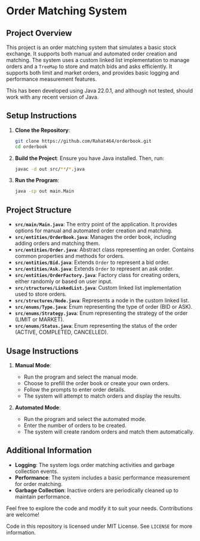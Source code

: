 # Order Matching System

## Project Overview
This project is an order matching system that simulates a basic stock exchange. It supports both manual and automated order creation and matching.
The system uses a custom linked list implementation to manage orders and a `TreeMap` to store and match bids and asks efficiently.
It supports both limit and market orders, and provides basic logging and performance measurement features.

This has been developed using Java 22.0.1, and although not tested, should work with any recent version of Java.

## Setup Instructions
1. **Clone the Repository**:
    ```sh
    git clone https://github.com/Rahat464/orderbook.git
    cd orderbook
    ```

2. **Build the Project**:
    Ensure you have Java installed. Then, run:
    ```sh
    javac -d out src/**/*.java
    ```

3. **Run the Program**:
    ```sh
    java -cp out main.Main
    ```

## Project Structure
- **`src/main/Main.java`**: The entry point of the application. It provides options for manual and automated order creation and matching.
- **`src/entities/OrderBook.java`**: Manages the order book, including adding orders and matching them.
- **`src/entities/Order.java`**: Abstract class representing an order. Contains common properties and methods for orders.
- **`src/entities/Bid.java`**: Extends `Order` to represent a bid order.
- **`src/entities/Ask.java`**: Extends `Order` to represent an ask order.
- **`src/entities/OrderFactory.java`**: Factory class for creating orders, either randomly or based on user input.
- **`src/structures/LinkedList.java`**: Custom linked list implementation used to store orders.
- **`src/structures/Node.java`**: Represents a node in the custom linked list.
- **`src/enums/Type.java`**: Enum representing the type of order (BID or ASK).
- **`src/enums/Strategy.java`**: Enum representing the strategy of the order (LIMIT or MARKET).
- **`src/enums/Status.java`**: Enum representing the status of the order (ACTIVE, COMPLETED, CANCELLED).

## Usage Instructions
1. **Manual Mode**:
    - Run the program and select the manual mode.
    - Choose to prefill the order book or create your own orders.
    - Follow the prompts to enter order details.
    - The system will attempt to match orders and display the results.

2. **Automated Mode**:
    - Run the program and select the automated mode.
    - Enter the number of orders to be created.
    - The system will create random orders and match them automatically.

## Additional Information
- **Logging**: The system logs order matching activities and garbage collection events.
- **Performance**: The system includes a basic performance measurement for order matching.
- **Garbage Collection**: Inactive orders are periodically cleaned up to maintain performance.

Feel free to explore the code and modify it to suit your needs. Contributions are welcome!

Code in this repository is licensed under MIT License. See `LICENSE` for more information.
